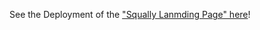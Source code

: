 See the Deployment of the ["Squally Lanmding Page" here](https://jonaslanzlinger.github.io/squally-landing-page/)!
